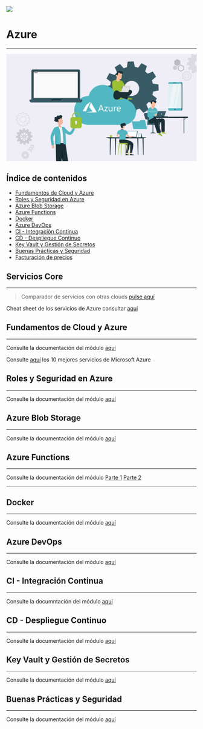 ![](../../img/TheBridge_logo.png)

# Azure

---

![img.png](img/logo_azure.png)


## Índice de contenidos

- [Fundamentos de Cloud y Azure](#fundamentos-de-Cloud-y-Azure)
- [Roles y Seguridad en Azure](#roles-y-seguridad-en-azure)
- [Azure Blob Storage](#azure-blob-storage)
- [Azure Functions](#azure-functions)
- [Docker](#docker)
- [Azure DevOps](#azure-devops)
- [CI - Integración Continua](#ci---integración-continua)
- [CD - Despliegue Continuo](#cd---despliegue-continuo)
- [Key Vault y Gestión de Secretos](#key-vault-y-gestión-de-secretos)
- [Buenas Prácticas y Seguridad](#buenas-prácticas-y-seguridad)
- [Facturación de precios](#facturación-de-precios)


## Servicios Core

---

> Comparador de servicios con otras clouds [pulse aquí](https://comparecloud.in/)

Cheat sheet de los servicios de Azure consultar [aquí](https://tutorialsdojo.com/microsoft-azure-cheat-sheets/)


## Fundamentos de Cloud y Azure

---

Consulte la documentación del módulo [aquí](https://docs.google.com/presentation/d/15nrP7DHX58UqtyMUjNgBmQmbXyMDTpeOGOPgvpWwRKE/edit?slide=id.g389d40b04e5_1_85#slide=id.g389d40b04e5_1_85)

Consulte [aquí](https://docs.google.com/document/d/1HZBAXLlAC45OD_cOCPQu13nlAo_GntQL/edit?usp=share_link&ouid=102384283797243178688&rtpof=true&sd=true) los 10 mejores servicios de Microsoft Azure 


## Roles y Seguridad en Azure

---

Consulte la documentación del módulo [aquí](https://docs.google.com/presentation/d/1ulNv-ExJ5lrc5EiQ1XGiZl7vJmcPWc3CZhwWI-dLgys/edit?slide=id.g389d40b04e5_1_85#slide=id.g389d40b04e5_1_85)


## Azure Blob Storage

---

Consulte la documentación del módulo [aquí](https://docs.google.com/presentation/d/1ioc2vkftU440yd_akWZ9KQSIOm8JGE0TEYccc-2ZJo0/edit?slide=id.g389d40b04e5_1_85#slide=id.g389d40b04e5_1_85)

## Azure Functions 

---

Consulte la documentación del módulo 
[Parte 1](https://docs.google.com/presentation/d/1ynRXIWrDlpnEYaDu5k4KbJ8Pk3UaxH0QDgR2AO2E__U/edit?slide=id.g389d40b04e5_1_85#slide=id.g389d40b04e5_1_85)
[Parte 2](https://docs.google.com/presentation/d/15HX4POKmkS3PddVPzHC0AVSdGfuEX-fr2vPmM7LYR1Y/edit?slide=id.g389d40b04e5_1_85#slide=id.g389d40b04e5_1_85)

---

## Docker

---

Consulte la documentación del módulo [aquí](https://docs.google.com/presentation/d/1lVWzCdCAiMIaUU5Ht6TNbN1AXCOOLLp6vPdMOpFsCbA/edit?slide=id.g389d40b04e5_1_85#slide=id.g389d40b04e5_1_85)


## Azure DevOps

---

Consulte la documentación del módulo [aquí](https://docs.google.com/presentation/d/1Nb3bLL6-1vvZNi5nYSdI7bRAaZ1_IlLpoeI4MHsdxZs/edit?slide=id.g389d40b04e5_1_85#slide=id.g389d40b04e5_1_85)


## CI - Integración Continua
***

Consulte la documntación del módulo [aquí](https://docs.google.com/presentation/d/18zfOY1V0Y8vchxxZA9AE56AJd_vL_aj1mNKndqN4vvE/edit?slide=id.g389d40b04e5_1_85#slide=id.g389d40b04e5_1_85)


## CD - Despliegue Continuo
***

Consulte la documentación del módulo [aquí](https://docs.google.com/presentation/d/1sgbSG272mHdNfLdcIfR71G6m4v7g-lhpsY5W4Gfzvpw/edit?slide=id.g389d40b04e5_1_85#slide=id.g389d40b04e5_1_85)

## Key Vault y Gestión de Secretos
***

Consulte la documentación del módulo [aquí](https://docs.google.com/presentation/d/1g9mBH9em1BGzTOCUsvRwMF8lSSAJn_SHSVGEpvPGPkA/edit?slide=id.g389d40b04e5_1_85#slide=id.g389d40b04e5_1_85)

## Buenas Prácticas y Seguridad
***

Consulte la documentación del módulo [aquí](https://docs.google.com/presentation/d/1p5OBSKZ1uHXXWYshX2n8O-jsg_0zP7L3Uie_USZEnLI/edit?slide=id.g389d40b04e5_1_85#slide=id.g389d40b04e5_1_85)
